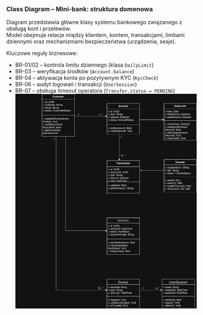 ### Class Diagram – Mini-bank: struktura domenowa

Diagram przedstawia główne klasy systemu bankowego związanego z obsługą kont i przelewów.  
Model obejmuje relacje między klientem, kontem, transakcjami, limitami dziennymi oraz mechanizmami bezpieczeństwa (urządzenia, sesje).

Kluczowe reguły biznesowe:
- BR-01/02 – kontrola limitu dziennego (klasa `DailyLimit`)
- BR-03 – weryfikacja środków (`Account.balance`)
- BR-04 – aktywacja konta po pozytywnym KYC (`KycCheck`)
- BR-06 – audyt logowań i transakcji (`UserSession`)
- BR-07 – obsługa timeout operatora (`Transfer.status = PENDING`)
![Class Diagram – Mini-bank](./class-transfer.png)
